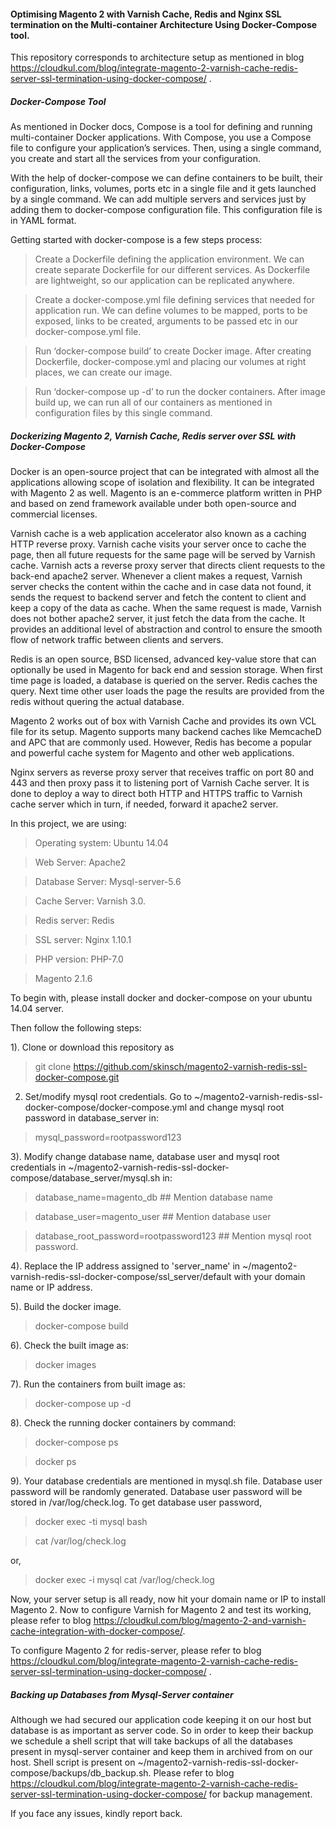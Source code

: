 #### Optimising Magento 2 with Varnish Cache, Redis and Nginx SSL termination on the Multi-container Architecture Using Docker-Compose tool.

This repository corresponds to architecture setup as mentioned in blog https://cloudkul.com/blog/integrate-magento-2-varnish-cache-redis-server-ssl-termination-using-docker-compose/ .

##### Docker-Compose Tool

As mentioned in Docker docs, Compose is a tool for defining and running multi-container Docker applications. With Compose, you use a Compose file to configure your application’s services. Then, using a single command, you create and start all the services from your configuration. 

With the help of docker-compose we can define containers to be built, their configuration, links, volumes, ports etc in a single file and it gets launched by a single command. We can add multiple servers and services just by adding them to docker-compose configuration file. This configuration file is in YAML format.

Getting started with docker-compose is a few steps process:

> Create a Dockerfile defining the application environment. We can create separate Dockerfile for our different services. As Dockerfile are lightweight, so our application can be replicated anywhere.

> Create a docker-compose.yml file defining services that needed for application run. We can define volumes to be mapped, ports to be exposed, links to be created, arguments to be passed etc in our docker-compose.yml file.

> Run ‘docker-compose build’ to create Docker image. After creating Dockerfile, docker-compose.yml and placing our volumes at right places, we can create our image.

> Run ‘docker-compose up -d’ to run the docker containers. After image build up, we can run all of our containers as mentioned in configuration files by this single command.

##### Dockerizing Magento 2, Varnish Cache, Redis server over SSL with Docker-Compose

Docker is an open-source project that can be integrated with almost all the applications allowing scope of isolation and flexibility. It can be integrated with Magento 2 as well. Magento is an e-commerce platform written in PHP and based on zend framework available under both open-source and commercial licenses.

Varnish cache is a web application accelerator also known as a caching HTTP reverse proxy. Varnish cache visits your server once to cache the page, then all future requests for the same page will be served by Varnish cache. Varnish acts a reverse proxy server that directs client requests to the back-end apache2 server. Whenever a client makes a request, Varnish server checks the content within the cache and in case data not found, it sends the request to backend server and fetch the content to client and keep a copy of the data as cache. When the same request is made, Varnish does not bother apache2 server, it just fetch the data from the cache. It provides an additional level of abstraction and control to ensure the smooth flow of network traffic between clients and servers.

Redis is an open source, BSD licensed, advanced key-value store that can optionally be used in Magento for back end and session storage. When first time page is loaded, a database is queried on the server. Redis caches the query. Next time other user loads the page the results are provided from the redis without quering the actual database. 

Magento 2 works out of box with Varnish Cache and provides its own VCL file for its setup. Magento supports many backend caches like MemcacheD and APC that are commonly used. However, Redis has become a popular and powerful cache system for Magento and other web applications. 

Nginx servers as reverse proxy server that receives traffic on port 80 and 443 and then proxy pass it to listening port of Varnish Cache server. It is done to deploy a way to direct both HTTP and HTTPS traffic to Varnish cache server which in turn, if needed, forward it apache2 server.


In this project, we are using:

> Operating system: Ubuntu 14.04

> Web Server: Apache2

> Database Server: Mysql-server-5.6

> Cache Server: Varnish 3.0.

> Redis server: Redis 

> SSL server: Nginx 1.10.1

> PHP version: PHP-7.0

> Magento 2.1.6

To begin with, please install docker and docker-compose on your ubuntu 14.04 server. 

Then follow the following steps:

1). Clone or download this repository as 

> git clone https://github.com/skinsch/magento2-varnish-redis-ssl-docker-compose.git

2) Set/modify mysql root credentials. Go to ~/magento2-varnish-redis-ssl-docker-compose/docker-compose.yml and change mysql root password in database_server in:

> mysql_password=rootpassword123

3). Modify change database name, database user and mysql root credentials in ~/magento2-varnish-redis-ssl-docker-compose/database_server/mysql.sh in:

> database_name=magento_db                  ## Mention database name

> database_user=magento_user                ## Mention database user

> database_root_password=rootpassword123    ## Mention mysql root password.

4). Replace the IP address assigned to 'server_name' in ~/magento2-varnish-redis-ssl-docker-compose/ssl_server/default with your domain name or IP address.

5). Build the docker image.

> docker-compose build

6). Check the built image as:

> docker images

7). Run the containers from built image as:

> docker-compose up -d

8). Check the running docker containers by command:

> docker-compose ps

> docker ps

9). Your database credentials are mentioned in mysql.sh file. Database user password will be randomly generated. Database user password will be stored in /var/log/check.log. To get database user password,

> docker exec -ti mysql bash
 
> cat /var/log/check.log
 
or,

> docker exec -i mysql cat /var/log/check.log

Now, your server setup is all ready, now hit your domain name or IP to install Magento 2. Now to configure Varnish for Magento 2 and test its working, please refer to blog https://cloudkul.com/blog/magento-2-and-varnish-cache-integration-with-docker-compose/.

To configure Magento 2 for redis-server, please refer to blog https://cloudkul.com/blog/integrate-magento-2-varnish-cache-redis-server-ssl-termination-using-docker-compose/ .


##### Backing up Databases from Mysql-Server container

Although we had secured our application code keeping it on our host but database is as important as server code. So in order to keep their backup we schedule a shell script that will take backups of all the databases present in mysql-server container and keep them in archived from on our host. Shell script is present on ~/magento2-varnish-redis-ssl-docker-compose/backups/db_backup.sh. Please refer to blog https://cloudkul.com/blog/integrate-magento-2-varnish-cache-redis-server-ssl-termination-using-docker-compose/  for backup management.

If you face any issues, kindly report back.
